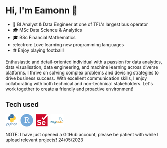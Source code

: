 # Hi, I'm Eamonn 👋

 - 🚌 BI Analyst & Data Engineer at one of TFL's largest bus operator
 - 🎓 MSc Data Science & Analytics
 - 🎓 BSc Financial Mathematics
 - :electron: Love learning new programming languages
 - ⚽ Enjoy playing football!
  
Enthusiastic and detail-oriented individual with a passion for data analytics, data visualisation, data engineering, and machine learning across diverse platforms. I thrive on solving complex problems and devising strategies to drive business success. With excellent communication skills, I enjoy collaborating with both technical and non-technical stakeholders. Let's work together to create a friendly and proactive environment!

## Tech used

<div>
  <img src="https://github.com/devicons/devicon/blob/master/icons/python/python-original-wordmark.svg" title="Python" alt="Py" width="40" height="40"/>&nbsp;
  <img src="https://github.com/devicons/devicon/blob/master/icons/rstudio/rstudio-original.svg" title="R" alt="R" width="40" height="40"/>&nbsp;
  <img src = "https://github.com/devicons/devicon/blob/master/icons/selenium/selenium-original.svg" title = "Selenium" width="40" height="40"/>&nbsp;
  <img src = "https://github.com/devicons/devicon/blob/master/icons/mysql/mysql-original-wordmark.svg" title = "MySQL" width="40" height="40"/>&nbsp;
<div>

NOTE: I have just opened a GitHub account, please be patient with while I upload relevant projects! 24/05/2023
